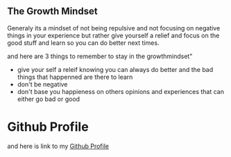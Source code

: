 ## The Growth Mindset

Generaly its a mindset of not being repulsive and not focusing on negative things in your experience but rather give yourself a relief and focus on the good stuff and learn so you can do better next times.

and here are 3 things to remember to stay in the growthmindset"

- give your self a releif knowing you can always do better and the bad things that happenned are there to learn
- don't be negative
- don't base you happieness on others opinions and experiences that can either go bad or good

# Github Profile
and here is link to my [Github Profile](https://github.com/AliHayajneh95)
